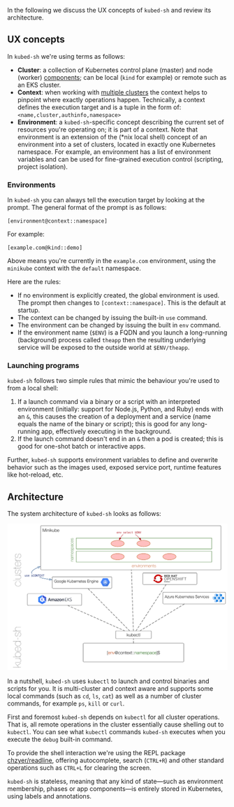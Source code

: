 In the following we discuss the UX concepts of `kubed-sh` and review its architecture.


## UX concepts

In `kubed-sh` we're using terms as follows:

- **Cluster**: a collection of Kubernetes control plane (master) and node (worker) [components](https://kubernetes.io/docs/concepts/overview/components/); can be local (`kind` for example) or remote such as an EKS cluster.
- **Context**: when working with [multiple clusters](https://kubernetes.io/docs/tasks/access-application-cluster/configure-access-multiple-clusters/) the context helps to pinpoint where exactly operations happen. Technically, a context defines the execution target and is a tuple in the form of: `<name,cluster,authinfo,namespace>` 
- **Environment**: a `kubed-sh`-specific concept describing the current set of resources you're operating on; it is part of a context. Note that environment is an extension of the (*nix local shell) concept of an environment into a set of clusters, located in exactly one Kubernetes namespace. For example, an environment has a list of environment variables and can be used for fine-grained execution control (scripting, project isolation).

### Environments

In `kubed-sh` you can always tell the execution target by looking at the prompt. The general format of the prompt is as follows:

```
[environment@context::namespace]
```

For example:

```
[example.com@kind::demo]
```

Above means you're currently in the `example.com` environment, using the `minikube` context with the `default` namespace.

Here are the rules:

- If no environment is explicitly created, the global environment is used. The prompt then changes to `[context::namespace]`. This is the default at startup.
- The context can be changed by issuing the built-in `use` command.
- The environment can be changed by issuing the built in `env` command.
- If the environment name (`$ENV`) is a FQDN and you launch a long-running (background) process called `theapp` then the resulting underlying service will be exposed to the outside world at `$ENV/theapp`.

### Launching programs

`kubed-sh` follows two simple rules that mimic the behaviour you're used to from a local shell:

1. If a launch command via a binary or a script with an interpreted environment (initially: support for Node.js, Python, and Ruby) ends with an `&`, this causes the creation of a deployment and a service (name equals the name of the binary or script); this is good for any long-running app, effectively executing in the background.
1. If the launch command doesn't end in an `&` then a pod is created; this is good for one-shot batch or interactive apps.

 Further, `kubed-sh` supports environment variables to define and overwrite behavior such as the images used, exposed service port, runtime features like hot-reload, etc.


## Architecture

The system architecture of `kubed-sh` looks as follows:

![kubed-sh system architecture](img/kubed-sh-arch.png)

In a nutshell, `kubed-sh` uses `kubectl` to launch and control binaries and scripts for you. It is multi-cluster and context aware and supports some local commands (such as `cd`, `ls`, `cat`) as well as a number of cluster commands, for example `ps`, `kill` or `curl`.


First and foremost `kubed-sh` depends on `kubectl` for all cluster operations. That is, all remote operations in the cluster essentially cause shelling out to `kubectl`. You can see what `kubectl` commands `kubed-sh` executes when you execute the `debug` built-in command.

To provide the shell interaction we're using the REPL package [chzyer/readline](https://github.com/chzyer/readline), offering autocomplete, search (`CTRL+R`) and other standard operations such as `CTRL+L` for clearing the screen.

`kubed-sh` is stateless, meaning that any kind of state—such as environment membership, phases or app components—is entirely stored in Kubernetes, using labels and annotations.

